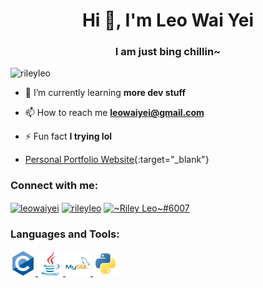 <h1 align="center">Hi 👋, I'm Leo Wai Yei</h1>
<h3 align="center">I am just bing chillin~</h3>

<p align="left"> <img src="https://komarev.com/ghpvc/?username=rileyleo&label=Profile%20views&color=0e75b6&style=flat" alt="rileyleo" /> </p>

- 🌱 I’m currently learning **more dev stuff**

- 📫 How to reach me **leowaiyei@gmail.com** 

- ⚡ Fun fact **I trying lol** 

- [Personal Portfolio Website](https://rileyleo.github.io){:target="\_blank"}

<h3 align="left">Connect with me:</h3>
<p align="left">
<a href="https://linkedin.com/in/leowaiyei" target="blank"><img align="center" src="https://raw.githubusercontent.com/rahuldkjain/github-profile-readme-generator/master/src/images/icons/Social/linked-in-alt.svg" alt="leowaiyei" height="30" width="40" /></a>
<a href="https://kaggle.com/rileyleo" target="blank"><img align="center" src="https://raw.githubusercontent.com/rahuldkjain/github-profile-readme-generator/master/src/images/icons/Social/kaggle.svg" alt="rileyleo" height="30" width="40" /></a>
<a href="https://discord.gg/~Riley Leo~#6007" target="blank"><img align="center" src="https://raw.githubusercontent.com/rahuldkjain/github-profile-readme-generator/master/src/images/icons/Social/discord.svg" alt="~Riley Leo~#6007" height="30" width="40" /></a>
</p>

<h3 align="left">Languages and Tools:</h3>
<p align="left"> <a href="https://www.cprogramming.com/" target="_blank" rel="noreferrer"> <img src="https://raw.githubusercontent.com/devicons/devicon/master/icons/c/c-original.svg" alt="c" width="40" height="40"/> </a> <a href="https://www.java.com" target="_blank" rel="noreferrer"> <img src="https://raw.githubusercontent.com/devicons/devicon/master/icons/java/java-original.svg" alt="java" width="40" height="40"/> </a> <a href="https://www.mysql.com/" target="_blank" rel="noreferrer"> <img src="https://raw.githubusercontent.com/devicons/devicon/master/icons/mysql/mysql-original-wordmark.svg" alt="mysql" width="40" height="40"/> </a> <a href="https://www.python.org" target="_blank" rel="noreferrer"> <img src="https://raw.githubusercontent.com/devicons/devicon/master/icons/python/python-original.svg" alt="python" width="40" height="40"/> </a> </p>
